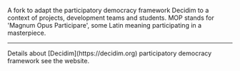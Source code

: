 A fork to adapt the participatory democracy framework Decidim to a context of projects, development teams and students.
MOP stands for 'Magnum Opus Participare', some Latin meaning participating in a masterpiece.  
<hr>
Details about [Decidim](https://decidim.org) participatory democracy framework see the website.
